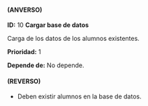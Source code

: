 #### (ANVERSO)
**ID:** 10 **Cargar base de datos**

Carga de los datos de los alumnos existentes.

**Prioridad:** 1

**Depende de:**  No depende.

#### (REVERSO)
* Deben existir alumnos en la base de datos.
